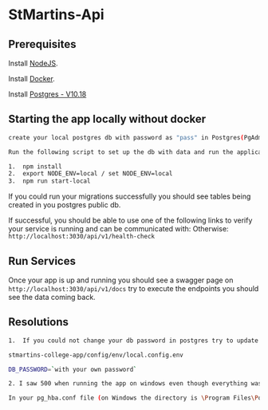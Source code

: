 # StMartins-Api

## Prerequisites

Install [NodeJS](https://nodejs.org/).

Install [Docker](https://docs.docker.com/).

Install [Postgres - V10.18](https://content-www.enterprisedb.com/downloads/postgres-postgresql-downloads/)

## Starting the app locally without docker

```bash
create your local postgres db with password as "pass" in Postgres(PgAdmin)

Run the following script to set up the db with data and run the application

1.  npm install
2.  export NODE_ENV=local / set NODE_ENV=local
3.  npm run start-local
```

If you could run your migrations successfully you should see tables being created in you postgres public db.

If successful, you should be able to use one of the following links to verify your service is running and can be communicated with:
Otherwise: `http://localhost:3030/api/v1/health-check`

## Run Services

Once your app is up and running you should see a swagger page on `http://localhost:3030/api/v1/docs` try to execute the endpoints you should see the data coming back.

## Resolutions

```bash
1.  If you could not change your db password in postgres try to update in --> project folder

stmartins-college-app/config/env/local.config.env

DB_PASSWORD=`with your own password`

2. I saw 500 when running the app on windows even though everything was working fine on macbook, I tried the below solution and everything started to work fine

In your pg_hba.conf file (on Windows the directory is \Program Files\PostgreSQL\13\data) change IPv4 and IPv6 local connections method to trust. The scram-sha-256 encryption mechanism expects a password which is why it fails. (It would be all the way end of the file)

```
